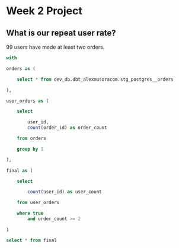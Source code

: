 
# Week 2 Project

## What is our repeat user rate?

99 users have made at least two orders.

```sql
with

orders as (

    select * from dev_db.dbt_alexmusoracom.stg_postgres__orders

),

user_orders as (

    select

        user_id,
        count(order_id) as order_count

    from orders

    group by 1

),

final as (

    select

        count(user_id) as user_count

    from user_orders

    where true
        and order_count >= 2

)

select * from final
```
